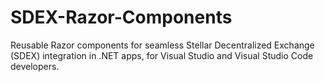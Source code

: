 # SDEX-Razor-Components
Reusable Razor components for seamless Stellar Decentralized Exchange (SDEX) integration in .NET apps, for Visual Studio and Visual Studio Code developers.
